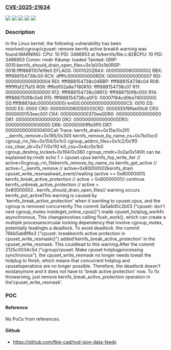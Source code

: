 ### [CVE-2025-21634](https://cve.mitre.org/cgi-bin/cvename.cgi?name=CVE-2025-21634)
![](https://img.shields.io/static/v1?label=Product&message=Linux&color=blue)
![](https://img.shields.io/static/v1?label=Version&message=&color=brightgreen)
![](https://img.shields.io/static/v1?label=Version&message=3.16%20&color=brightgreen)
![](https://img.shields.io/static/v1?label=Version&message=76bb5ab8f6e3e7bebdcefec4146ff305e7d0b465%20&color=brightgreen)
![](https://img.shields.io/static/v1?label=Vulnerability&message=n%2Fa&color=blue)

### Description

In the Linux kernel, the following vulnerability has been resolved:cgroup/cpuset: remove kernfs active breakA warning was found:WARNING: CPU: 10 PID: 3486953 at fs/kernfs/file.c:828CPU: 10 PID: 3486953 Comm: rmdir Kdump: loaded Tainted: GRIP: 0010:kernfs_should_drain_open_files+0x1a1/0x1b0RSP: 0018:ffff8881107ef9e0 EFLAGS: 00010202RAX: 0000000080000002 RBX: ffff888154738c00 RCX: dffffc0000000000RDX: 0000000000000007 RSI: 0000000000000004 RDI: ffff888154738c04RBP: ffff888154738c04 R08: ffffffffaf27fa15 R09: ffffed102a8e7180R10: ffff888154738c07 R11: 0000000000000000 R12: ffff888154738c08R13: ffff888750f8c000 R14: ffff888750f8c0e8 R15: ffff888154738ca0FS:  00007f84cd0be740(0000) GS:ffff8887ddc00000(0000) knlGS:0000000000000000CS:  0010 DS: 0000 ES: 0000 CR0: 0000000080050033CR2: 0000555f9fbe00c8 CR3: 0000000153eec001 CR4: 0000000000370ee0DR0: 0000000000000000 DR1: 0000000000000000 DR2: 0000000000000000DR3: 0000000000000000 DR6: 00000000fffe0ff0 DR7: 0000000000000400Call Trace: kernfs_drain+0x15e/0x2f0 __kernfs_remove+0x165/0x300 kernfs_remove_by_name_ns+0x7b/0xc0 cgroup_rm_file+0x154/0x1c0 cgroup_addrm_files+0x1c2/0x1f0 css_clear_dir+0x77/0x110 kill_css+0x4c/0x1b0 cgroup_destroy_locked+0x194/0x380 cgroup_rmdir+0x2a/0x140It can be explained by:rmdir 				echo 1 > cpuset.cpus				kernfs_fop_write_iter // active=0cgroup_rm_filekernfs_remove_by_name_ns	kernfs_get_active // active=1__kernfs_remove					  // active=0x80000002kernfs_drain			cpuset_write_resmaskwait_event//waiting (active == 0x80000001)				kernfs_break_active_protection				// active = 0x80000001// continue				kernfs_unbreak_active_protection				// active = 0x80000002...kernfs_should_drain_open_files// warning occurs				kernfs_put_activeThis warning is caused by 'kernfs_break_active_protection' when it iswriting to cpuset.cpus, and the cgroup is removed concurrently.The commit 3a5a6d0c2b03 ("cpuset: don't nest cgroup_mutex insideget_online_cpus()") made cpuset_hotplug_workfn asynchronous, This changeinvolves calling flush_work(), which can create a multiple processescircular locking dependency that involve cgroup_mutex, potentially leadingto a deadlock. To avoid deadlock. the commit 76bb5ab8f6e3 ("cpuset: breakkernfs active protection in cpuset_write_resmask()") added'kernfs_break_active_protection' in the cpuset_write_resmask. This couldlead to this warning.After the commit 2125c0034c5d ("cgroup/cpuset: Make cpuset hotplugprocessing synchronous"), the cpuset_write_resmask no longer needs towait the hotplug to finish, which means that concurrent hotplug and cpusetoperations are no longer possible. Therefore, the deadlock doesn't existanymore and it does not have to 'break active protection' now. To fix thiswarning, just remove kernfs_break_active_protection operation in the'cpuset_write_resmask'.

### POC

#### Reference
No PoCs from references.

#### Github
- https://github.com/fkie-cad/nvd-json-data-feeds

